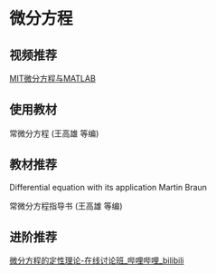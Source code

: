 # 微分方程

## 视频推荐

[MIT微分方程与MATLAB](https://www.bilibili.com/video/BV17s41167Cg?p=1&vd_source=d03b0f673ed993b8e86fd863bd92d95e)

## 使用教材

常微分方程 (王高雄 等编)

## 教材推荐

Differential equation with its application  Martin Braun

常微分方程指导书 (王高雄 等编)

## 进阶推荐

[微分方程的定性理论-在线讨论班_哔哩哔哩_bilibili](https://www.bilibili.com/video/BV1mY41137R9/?spm_id_from=333.999.0.0&vd_source=d03b0f673ed993b8e86fd863bd92d95e)